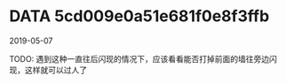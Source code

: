 DATA 5cd009e0a51e681f0e8f3ffb
==============================

2019-05-07

TODO: 遇到这种一直往后闪现的情况下，应该看看能否打掉前面的墙往旁边闪现，这样就可以过人了